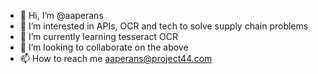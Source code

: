 - 👋 Hi, I’m @aaperans
- 👀 I’m interested in APIs, OCR and tech to solve supply chain problems 
- 🌱 I’m currently learning tesseract OCR 
- 💞️ I’m looking to collaborate on the above
- 📫 How to reach me aaperans@project44.com
<!---
aaperans/aaperans is a ✨ special ✨ repository because its `README.md` (this file) appears on your GitHub profile.
You can click the Preview link to take a look at your changes.
--->
